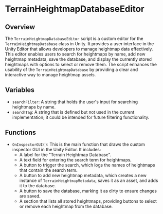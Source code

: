 # TerrainHeightmapDatabaseEditor

## Overview
The `TerrainHeightmapDatabaseEditor` script is a custom editor for the `TerrainHeightmapDatabase` class in Unity. It provides a user interface in the Unity Editor that allows developers to manage heightmap data effectively. This editor enables users to search for heightmaps by name, add new heightmap metadata, save the database, and display the currently stored heightmaps with options to select or remove them. The script enhances the usability of the `TerrainHeightmapDatabase` by providing a clear and interactive way to manage heightmap assets.

## Variables
- `searchFilter`: A string that holds the user's input for searching heightmaps by name.
- `searchTag`: A string that is defined but not used in the current implementation; it could be intended for future filtering functionality.

## Functions
- `OnInspectorGUI()`: This is the main function that draws the custom inspector GUI in the Unity Editor. It includes:
  - A label for the "Terrain Heightmap Database".
  - A text field for entering the search term for heightmaps.
  - A button to trigger the search, which logs the names of heightmaps that contain the search term.
  - A button to add new heightmap metadata, which creates a new instance of `TerrainHeightmapMetadata`, saves it as an asset, and adds it to the database.
  - A button to save the database, marking it as dirty to ensure changes are saved.
  - A section that lists all stored heightmaps, providing buttons to select or remove each heightmap from the database.